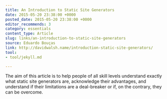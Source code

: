 ```yaml
---
title: An Introduction to Static Site Generators
date: 2015-05-20 23:38:00 +0000
posted_date: 2015-05-20 23:38:00 +0000
editor_recommends: 3
category: essentials
content_type: Article
slug: links/an-introduction-to-static-site-generators
source: Eduardo Bouças
link: http://davidwalsh.name/introduction-static-site-generators/
tool:
- tool/jekyll.md

---
```

The aim of this article is to help people of all skill levels understand exactly what static site generators are, acknowledge their advantages, and understand if their limitations are a deal-breaker or if, on the contrary, they can be overcome.



